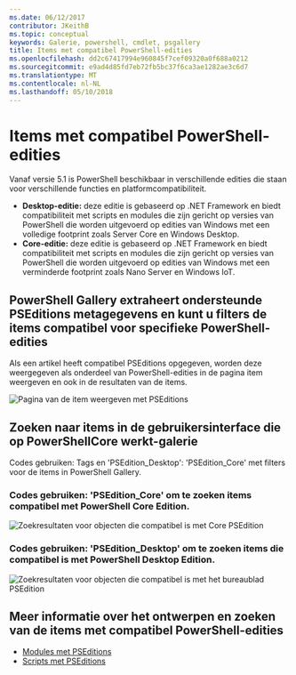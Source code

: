 ```yaml
---
ms.date: 06/12/2017
contributor: JKeithB
ms.topic: conceptual
keywords: Galerie, powershell, cmdlet, psgallery
title: Items met compatibel PowerShell-edities
ms.openlocfilehash: dd2c67417994e960845f7cef09320a0f688a0212
ms.sourcegitcommit: e9ad4d85fd7eb72fb5bc37f6ca3ae1282ae3c6d7
ms.translationtype: MT
ms.contentlocale: nl-NL
ms.lasthandoff: 05/10/2018
---
```

# <a name="items-with-compatible-powershell-editions"></a>Items met compatibel PowerShell-edities

Vanaf versie 5.1 is PowerShell beschikbaar in verschillende edities die staan voor verschillende functies en platformcompatibiliteit.

- **Desktop-editie:** deze editie is gebaseerd op .NET Framework en biedt compatibiliteit met scripts en modules die zijn gericht op versies van PowerShell die worden uitgevoerd op edities van Windows met een volledige footprint zoals Server Core en Windows Desktop.
- **Core-editie:** deze editie is gebaseerd op .NET Framework en biedt compatibiliteit met scripts en modules die zijn gericht op versies van PowerShell die worden uitgevoerd op edities van Windows met een verminderde footprint zoals Nano Server en Windows IoT.

## <a name="powershell-gallery-extracts-supported-pseditions-metadata-and-allows-you-to-filters-the-items-compatible-for-specific-powershell-editions"></a>PowerShell Gallery extraheert ondersteunde PSEditions metagegevens en kunt u filters de items compatibel voor specifieke PowerShell-edities

Als een artikel heeft compatibel PSEditions opgegeven, worden deze weergegeven als onderdeel van PowerShell-edities in de pagina item weergeven en ook in de resultaten van de items.

![Pagina van de item weergeven met PSEditions](../../Images/ItemDisplayPageWithPSEditions.PNG)

## <a name="search-for-items-in-the-gallery-ui-which-works-on-powershellcore"></a>Zoeken naar items in de gebruikersinterface die op PowerShellCore werkt-galerie

Codes gebruiken: Tags en 'PSEdition_Desktop': 'PSEdition_Core' met filters voor de items in PowerShell Gallery.

### <a name="use-tagspseditioncore-to-search-items-compatible-with-powershell-core-edition"></a>Codes gebruiken: 'PSEdition_Core' om te zoeken items compatibel met PowerShell Core Edition.

![Zoekresultaten voor objecten die compatibel is met Core PSEdition](../../Images/SearchResultsWithPSEditions.PNG)

### <a name="use-tagspseditiondesktop-to-search-items-compatible-with-powershell-desktop-edition"></a>Codes gebruiken: 'PSEdition_Desktop' om te zoeken items die compatibel is met PowerShell Desktop Edition.

![Zoekresultaten voor objecten die compatibel is met het bureaublad PSEdition](../../Images/SearchResultsWithPSEdition-Desktop.PNG)

## <a name="more-details-on-authoring-and-finding-the-items-with-compatible-powershell-editions"></a>Meer informatie over het ontwerpen en zoeken van de items met compatibel PowerShell-edities

- [Modules met PSEditions](../../concepts/module-psedition-support.md)
- [Scripts met PSEditions](../../concepts/script-psedition-support.md)